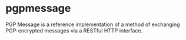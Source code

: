 pgpmessage
==========

PGP Message is a reference implementation of a method of exchanging PGP-encrypted messages via a RESTful HTTP interface.
